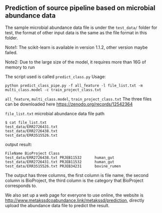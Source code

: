 ## Prediction of source pipeline based on microbial abundance data
The sample microbial abundance data file is under the `test_data/` folder for test, the format of other input data is the same as the file format in this folder.

Note1: The scikit-learn is available in version 1.1.2, other version maybe failed.

Note2: Due to the large size of the model, it requires more than 16G of memory to run

The script used is called `predict_class.py`
Usage:
```shell
python predict_class_pipe.py -f all_feature -l file_list.txt -m multi_class.model -c train_project_class.txt
```
`all_feature`, `multi_class.model`, `train_project_class.txt`
The three files can be downloaded here https://zenodo.org/records/12542364

`file_list.txt` microbial abundance data file path
```shell
$ cat file_list.txt
test_data/ERR2726431.txt
test_data/ERR2726438.txt
test_data/ERR3515526.txt
```
output result:
```shell
FileName BioProject Class
test_data/ERR2726438.txt PRJEB11532      human_gut
test_data/ERR2726431.txt PRJEB11532      human_gut
test_data/ERR3515526.txt PRJEB34231      bovine_rumen
```
The output has three columns, the first column is file name, the second column is BioProject, the third column is the category that BioProject corresponds to.

We also set up a web page for everyone to use online, the website is http://www.metakssdcoabundance.link/metakssd/prediction, directly upload the abundance data file to predict the result.

